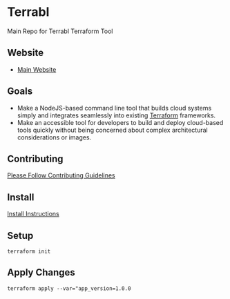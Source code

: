 # Terrabl

Main Repo for Terrabl Terraform Tool 

## Website

* [Main Website](https://terrabl.com)

## Goals

* Make a NodeJS-based command line tool that builds cloud systems simply and integrates seamlessly into existing [Terraform](https://www.terraform.io/) frameworks.
* Make an accessible tool for developers to build and deploy cloud-based tools quickly without being concerned about complex architectural considerations or images. 

## Contributing

[Please Follow Contributing Guidelines](CONTRIBUTING.md)

## Install

[Install Instructions](https://askubuntu.com/questions/983351/how-to-install-terraform-in-ubuntu#answer-983352)

## Setup

```terraform init```

## Apply Changes

```terraform apply --var="app_version=1.0.0```